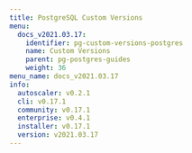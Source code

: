 ```yaml
---
title: PostgreSQL Custom Versions
menu:
  docs_v2021.03.17:
    identifier: pg-custom-versions-postgres
    name: Custom Versions
    parent: pg-postgres-guides
    weight: 36
menu_name: docs_v2021.03.17
info:
  autoscaler: v0.2.1
  cli: v0.17.1
  community: v0.17.1
  enterprise: v0.4.1
  installer: v0.17.1
  version: v2021.03.17
---
```


